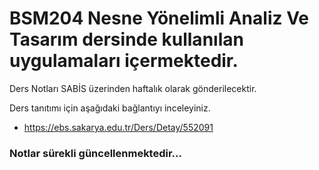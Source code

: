 

# BSM204 Nesne Yönelimli Analiz Ve Tasarım dersinde kullanılan uygulamaları içermektedir.
Ders Notları SABİS üzerinden haftalık olarak gönderilecektir.


Ders tanıtımı için aşağıdaki bağlantıyı inceleyiniz.
* https://ebs.sakarya.edu.tr/Ders/Detay/552091

### Notlar sürekli güncellenmektedir...
